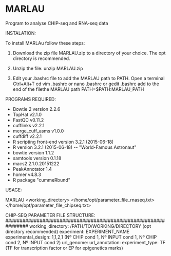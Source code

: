 # MARLAU
Program to analyse CHIP-seq and RNA-seq data


INSTALATION:

To install MARLAu follow these steps:

1. Download the zip file MARLAU.zip to a directory of your choice. The opt directory is recommended.

2. Unzip the file:
        unzip MARLAU.zip
3. Edit your .bashrc file to add the MARLAU path to PATH.
        Open a terminal Ctrl+Alt+T
        cd
        vim .bashrc or nano .bashrc or gedit .bashrc
        add to the end of the filethe MARLAU path
        PATH=$PATH:MARLAU_PATH

PROGRAMS REQUIRED:

- Bowtie 2 version 2.2.6
- TopHat v2.1.0
- FastQC v0.11.2
- cufflinks v2.2.1
- merge_cuff_asms v1.0.0 
- cuffdiff v2.2.1
- R scripting front-end version 3.2.1 (2015-06-18)
- R version 3.2.1 (2015-06-18) -- "World-Famous Astronaut"
- bowtie version 1.1.2 
- samtools version 0.1.18
- macs2 2.1.0.20151222
- PeakAnnotator 1.4
- homer v4.8.3
- R package "cummeRbund"

USAGE:

MARLAU <working_directory> <experiment> </home/opt/parameter_file_rnaseq.txt> </home/opt/parameter_file_chipseq.txt>

CHIP-SEQ PARAMETER FILE STRUCTURE:
################################################################
working_directory: /PATH/TO/WORKING/DIRECTORY (opt directory recommended)
experiment: EXPERIMENT_NAME
experimental_design: 1,1,2,1 (Nº CHIP cond 1, Nº INPUT cond 1, Nº CHIP cond 2, Nº INPUT cond 2)
url_genome: 
url_annotation: 
experiment_type: TF (TF for transcription factor or EP for epigenetics marks)

